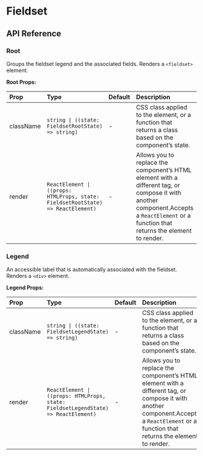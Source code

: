 # Fieldset

[//]: types.ts '<-- Autogenerated By (do not edit the following markdown directly)'

## API Reference

### Root

Groups the fieldset legend and the associated fields. Renders a `<fieldset>` element.

**Root Props:**

| Prop      | Type                                                                             | Default | Description                                                                                                                                                                              |
| :-------- | :------------------------------------------------------------------------------- | :------ | :--------------------------------------------------------------------------------------------------------------------------------------------------------------------------------------- |
| className | `string \| ((state: FieldsetRootState) => string)`                               | -       | CSS class applied to the element, or a function that returns a class based on the component’s state.                                                                                     |
| render    | `ReactElement \| ((props: HTMLProps, state: FieldsetRootState) => ReactElement)` | -       | Allows you to replace the component’s HTML element with a different tag, or compose it with another component.Accepts a `ReactElement` or a function that returns the element to render. |

### Legend

An accessible label that is automatically associated with the fieldset. Renders a `<div>` element.

**Legend Props:**

| Prop      | Type                                                                               | Default | Description                                                                                                                                                                              |
| :-------- | :--------------------------------------------------------------------------------- | :------ | :--------------------------------------------------------------------------------------------------------------------------------------------------------------------------------------- |
| className | `string \| ((state: FieldsetLegendState) => string)`                               | -       | CSS class applied to the element, or a function that returns a class based on the component’s state.                                                                                     |
| render    | `ReactElement \| ((props: HTMLProps, state: FieldsetLegendState) => ReactElement)` | -       | Allows you to replace the component’s HTML element with a different tag, or compose it with another component.Accepts a `ReactElement` or a function that returns the element to render. |
